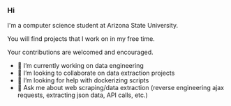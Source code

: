 ### Hi

I'm a computer science student at Arizona State University.

You will find projects that I work on in my free time.

Your contributions are welcomed and encouraged.

- 🔭 I’m currently working on data engineering
- 👯 I’m looking to collaborate on data extraction projects 
- 🤔 I’m looking for help with dockerizing scripts  
- 💬 Ask me about web scraping/data extraction (reverse engineering ajax requests, extracting json data, API calls, etc.)

<!--
**jarrettdev/jarrettdev** is a ✨ _special_ ✨ repository because its `README.md` (this file) appears on your GitHub profile.

Here are some ideas to get you started:

- 🔭 I’m currently working on Web Scraping
- 🌱 I’m currently learning ...
- 👯 I’m looking to collaborate on ...
- 🤔 I’m looking for help with ...
- 💬 Ask me about ...
- 📫 How to reach me: ...
- 😄 Pronouns: ...
- ⚡ Fun fact: ...
-->
